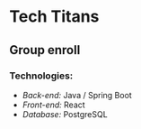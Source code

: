 # Tech Titans
## Group enroll

### Technologies:
- *Back-end:* Java / Spring Boot
- *Front-end:* React
- *Database:* PostgreSQL
